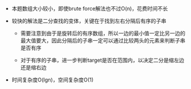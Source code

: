 - 本题数组大小较小，即使brute force解法也不过O(n)，花费时间不长

- 较快的解法是二分查找的变体，关键在于找到左右分隔后有序的子串

    - 需要注意到由于是旋转后的有序数组，所以一边的最小值一定比另一边的最大值要大，因此分隔后的子串一定可以通过比较两头的元素来判断子串是否有序

    - 对于有序的子串，进一步判断target是否在范围内，以决定二分是缩左边还是缩右边

- 时间复杂度O(lgn)，空间复杂度O(1)